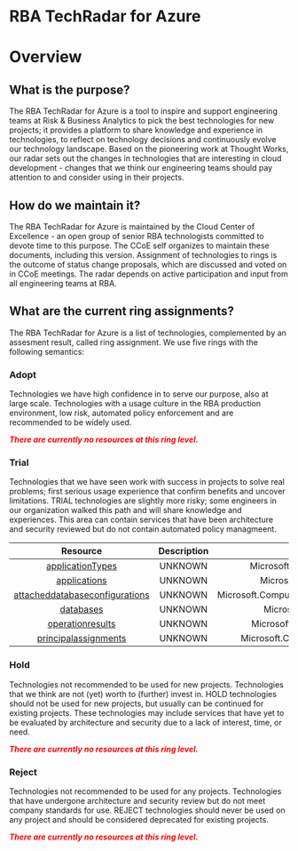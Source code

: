 
RBA TechRadar for Azure
=======================

# Overview

## What is the purpose?


The RBA TechRadar for Azure is a tool to inspire and support engineering teams at Risk & Business Analytics to pick the best technologies for new projects; it provides a platform to share knowledge and experience in technologies, to reflect on technology decisions and continuously evolve our technology landscape.  Based on the pioneering work at Thought Works, our radar sets out the changes in technologies that are interesting in cloud development - changes that we think our engineering teams should pay attention to and consider using in their projects.
## How do we maintain it?


The RBA TechRadar for Azure is maintained by the Cloud Center of Excellence - an open group of senior RBA technologists committed to devote time to this purpose.  The CCoE self organizes to maintain these documents, including this version.  Assignment of technologies to rings is the outcome of status change proposals, which are discussed and voted on in CCoE meetings.  The radar depends on active participation and input from all engineering teams at RBA.
## What are the current ring assignments?


The RBA TechRadar for Azure is a list of technologies, complemented by an assesment result, called ring assignment.  We use five rings with the following semantics:
### Adopt


Technologies we have high confidence in to serve our purpose, also at large scale.  Technologies with a usage culture in the RBA production environment, low risk, automated policy enforcement and are recommended to be widely used.  
  
***<font color="red"> There are currently no resources at this ring level. </font>***
### Trial


Technologies that we have seen work with success in projects to solve real problems;  first serious usage experience that confirm benefits and uncover limitations.  TRIAL technologies are slightly more risky; some engineers in our organization walked this path and will share knowledge and experiences.  This area can contain services that have been architecture and security reviewed but do not contain automated policy managmeent.  

|Resource|Description|Path|Status|
| :---: | :---: | :---: | :---: |
|[applicationTypes](https://github.com/openrba/python-azure-techradar/blob/master/Microsoft.Compute/clusters/applicationTypes)|UNKNOWN|Microsoft.Compute/clusters/applicationTypes|TRIAL|
|[applications](https://github.com/openrba/python-azure-techradar/blob/master/Microsoft.Compute/clusters/applications)|UNKNOWN|Microsoft.Compute/clusters/applications|TRIAL|
|[attacheddatabaseconfigurations](https://github.com/openrba/python-azure-techradar/blob/master/Microsoft.Compute/clusters/attacheddatabaseconfigurations)|UNKNOWN|Microsoft.Compute/clusters/attacheddatabaseconfigurations|TRIAL|
|[databases](https://github.com/openrba/python-azure-techradar/blob/master/Microsoft.Compute/clusters/databases)|UNKNOWN|Microsoft.Compute/clusters/databases|TRIAL|
|[operationresults](https://github.com/openrba/python-azure-techradar/blob/master/Microsoft.Compute/clusters/operationresults)|UNKNOWN|Microsoft.Compute/clusters/operationresults|TRIAL|
|[principalassignments](https://github.com/openrba/python-azure-techradar/blob/master/Microsoft.Compute/clusters/principalassignments)|UNKNOWN|Microsoft.Compute/clusters/principalassignments|TRIAL|

### Hold


Technologies not recommended to be used for new projects. Technologies that we think are not (yet) worth to (further) invest in.  HOLD technologies should not be used for new projects, but usually can be continued for existing projects.  These technologies may include services that have yet to be evaluated by architecture and security due to a lack of interest, time, or need.  
  
***<font color="red"> There are currently no resources at this ring level. </font>***
### Reject


Technologies not recommended to be used for any projects. Technologies that have undergone architecture and security review but do not meet company standards for use.  REJECT technologies should never be used on any project and should be considered deprecated for existing projects.  
  
***<font color="red"> There are currently no resources at this ring level. </font>***